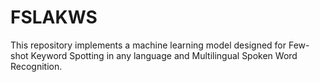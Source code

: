# FSLAKWS
This repository implements a machine learning model designed for Few-shot Keyword Spotting in any language and Multilingual Spoken Word Recognition. 
